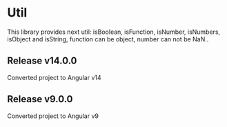 # Util

This library provides next util: isBoolean, isFunction, isNumber, isNumbers, isObject and isString, function can be object, number can not be NaN..

## Release v14.0.0
Converted project to Angular v14

## Release v9.0.0
Converted project to Angular v9